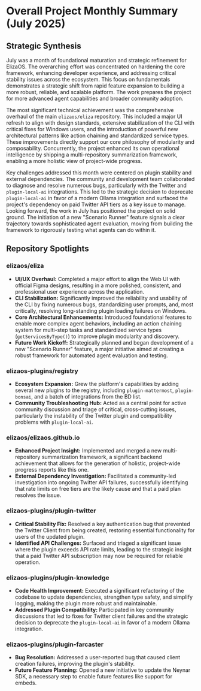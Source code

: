 # Overall Project Monthly Summary (July 2025)

## Strategic Synthesis
July was a month of foundational maturation and strategic refinement for ElizaOS. The overarching effort was concentrated on hardening the core framework, enhancing developer experience, and addressing critical stability issues across the ecosystem. This focus on fundamentals demonstrates a strategic shift from rapid feature expansion to building a more robust, reliable, and scalable platform. The work prepares the project for more advanced agent capabilities and broader community adoption.

The most significant technical achievement was the comprehensive overhaul of the main `elizaos/eliza` repository. This included a major UI refresh to align with design standards, extensive stabilization of the CLI with critical fixes for Windows users, and the introduction of powerful new architectural patterns like action chaining and standardized service types. These improvements directly support our core philosophy of modularity and composability. Concurrently, the project enhanced its own operational intelligence by shipping a multi-repository summarization framework, enabling a more holistic view of project-wide progress.

Key challenges addressed this month were centered on plugin stability and external dependencies. The community and development team collaborated to diagnose and resolve numerous bugs, particularly with the Twitter and `plugin-local-ai` integrations. This led to the strategic decision to deprecate `plugin-local-ai` in favor of a modern Ollama integration and surfaced the project's dependency on paid Twitter API tiers as a key issue to manage. Looking forward, the work in July has positioned the project on solid ground. The initiation of a new "Scenario Runner" feature signals a clear trajectory towards sophisticated agent evaluation, moving from building the framework to rigorously testing what agents can do within it.

## Repository Spotlights

### elizaos/eliza
- **UI/UX Overhaul:** Completed a major effort to align the Web UI with official Figma designs, resulting in a more polished, consistent, and professional user experience across the application.
- **CLI Stabilization:** Significantly improved the reliability and usability of the CLI by fixing numerous bugs, standardizing user prompts, and, most critically, resolving long-standing plugin loading failures on Windows.
- **Core Architectural Enhancements:** Introduced foundational features to enable more complex agent behaviors, including an action chaining system for multi-step tasks and standardized service types (`getServicesByType()`) to improve plugin modularity and discovery.
- **Future Work Kickoff:** Strategically planned and began development of a new "Scenario Runner" feature, a major initiative aimed at creating a robust framework for automated agent evaluation and testing.

### elizaos-plugins/registry
- **Ecosystem Expansion:** Grew the platform's capabilities by adding several new plugins to the registry, including `plugin-mattermost`, `plugin-bonsai`, and a batch of integrations from the BD list.
- **Community Troubleshooting Hub:** Acted as a central point for active community discussion and triage of critical, cross-cutting issues, particularly the instability of the Twitter plugin and compatibility problems with `plugin-local-ai`.

### elizaos/elizaos.github.io
- **Enhanced Project Insight:** Implemented and merged a new multi-repository summarization framework, a significant backend achievement that allows for the generation of holistic, project-wide progress reports like this one.
- **External Dependency Investigation:** Facilitated a community-led investigation into ongoing Twitter API failures, successfully identifying that rate limits on free tiers are the likely cause and that a paid plan resolves the issue.

### elizaos-plugins/plugin-twitter
- **Critical Stability Fix:** Resolved a key authentication bug that prevented the Twitter Client from being created, restoring essential functionality for users of the updated plugin.
- **Identified API Challenges:** Surfaced and triaged a significant issue where the plugin exceeds API rate limits, leading to the strategic insight that a paid Twitter API subscription may now be required for reliable operation.

### elizaos-plugins/plugin-knowledge
- **Code Health Improvement:** Executed a significant refactoring of the codebase to update dependencies, strengthen type safety, and simplify logging, making the plugin more robust and maintainable.
- **Addressed Plugin Compatibility:** Participated in key community discussions that led to fixes for Twitter client failures and the strategic decision to deprecate the `plugin-local-ai` in favor of a modern Ollama integration.

### elizaos-plugins/plugin-farcaster
- **Bug Resolution:** Addressed a user-reported bug that caused client creation failures, improving the plugin's stability.
- **Future Feature Planning:** Opened a new initiative to update the Neynar SDK, a necessary step to enable future features like support for embeds.